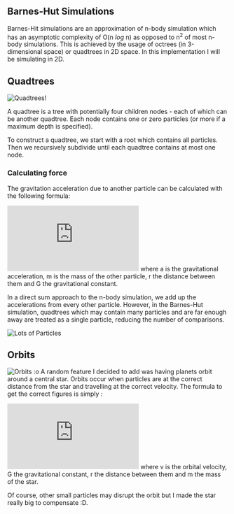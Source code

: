 ## Barnes-Hut Simulations
Barnes-Hit simulations are an approximation of n-body simulation which has an asymptotic complexity of O(n *log* n) as opposed to n<sup>2</sup> of most n-body simulations. This is achieved by the usage of octrees (in 3-dimensional space) or quadtrees in 2D space.
In this implementation I will be simulating in 2D.

## Quadtrees
![Quadtrees!](https://i.imgur.com/FUMVf7A.gif)

A quadtree is a tree with potentially four children nodes - each of which can be another quadtree. Each node contains one or zero particles (or more if a maximum depth is specified).

To construct a quadtree, we start with a root which contains all particles. Then we recursively subdivide until each quadtree contains at most one node. 

### Calculating force
The gravitation acceleration due to another particle can be calculated with the following formula:

![...](https://latex.codecogs.com/gif.latex?a%20%3D%20%5Cfrac%7BGm%7D%7Br%5E2%7D) where a is the gravitational acceleration, m is the mass of the other particle, r the distance between them and G the gravitational constant.

In a direct sum approach to the n-body simulation, we add up the accelerations from every other particle. However, in the Barnes-Hut simulation, quadtrees which may contain many particles and are far enough away are treated as a single particle, reducing the number of comparisons.

![Lots of Particles](https://i.imgur.com/iQ3tnss.gif)

## Orbits
![Orbits :o](https://i.imgur.com/Tylqtvm.gif)
A random feature I decided to add was having planets orbit around a central star. Orbits occur when particles are at the correct distance  from the star and travelling at the correct velocity. The formula to get the correct figures is simply : 

![...](https://latex.codecogs.com/gif.latex?v%20%3D%20%5Csqrt%7B%5Cfrac%7BGm%7D%7Br%7D%7D) where v is the orbital velocity, G the gravitational constant, r the distance between them and m the mass of the star.

Of course, other small particles may disrupt the orbit but I made the star really big to compensate :D. 
